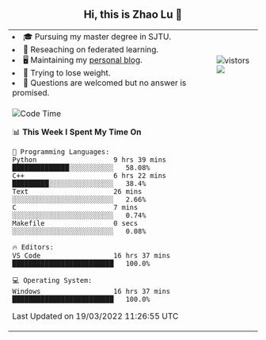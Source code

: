<h2 align="center"> Hi, this is Zhao Lu 👋</h2>

<table style="overflow:hidden;">
    <tr> 
        <td>
            <li>🎓 Pursuing my master degree in SJTU.</li>
            <li>🌱 Reseaching on federated learning.</li>
            <li>🖥️ Maintaining my <a href="https://ifarewell.xyz">personal blog</a>.</li>
            <li>💪 Trying to lose weight.</li>
            <li>💬 Questions are welcomed but no answer is promised.</li> 
        </td>
        <td>
            <img src="https://visitor-badge.glitch.me/badge?page_id=ifarewell" alt="vistors" />
        <br>
          <img src="https://github-readme-stats.vercel.app/api?username=ifarewell&theme=graywhite&hide=prs,contribs&show_icons=true&hide_border=true&icon_color=CE1D2D&text_color=718096&bg_color=ffffff&hide_title=true" />
        </td>
    </tr>
    <tr>
        <td colspan="2">
            
<!--START_SECTION:waka-->
![Code Time](http://img.shields.io/badge/Code%20Time-121%20hrs%2014%20mins-blue)

📊 **This Week I Spent My Time On** 

```text
💬 Programming Languages: 
Python                   9 hrs 39 mins       ██████████████░░░░░░░░░░░   58.08% 
C++                      6 hrs 22 mins       █████████░░░░░░░░░░░░░░░░   38.4% 
Text                     26 mins             ░░░░░░░░░░░░░░░░░░░░░░░░░   2.66% 
C                        7 mins              ░░░░░░░░░░░░░░░░░░░░░░░░░   0.74% 
Makefile                 0 secs              ░░░░░░░░░░░░░░░░░░░░░░░░░   0.08%

🔥 Editors: 
VS Code                  16 hrs 37 mins      █████████████████████████   100.0%

💻 Operating System: 
Windows                  16 hrs 37 mins      █████████████████████████   100.0%

```


 Last Updated on 19/03/2022 11:26:55 UTC
<!--END_SECTION:waka-->
            
</td></tr>
</table>

